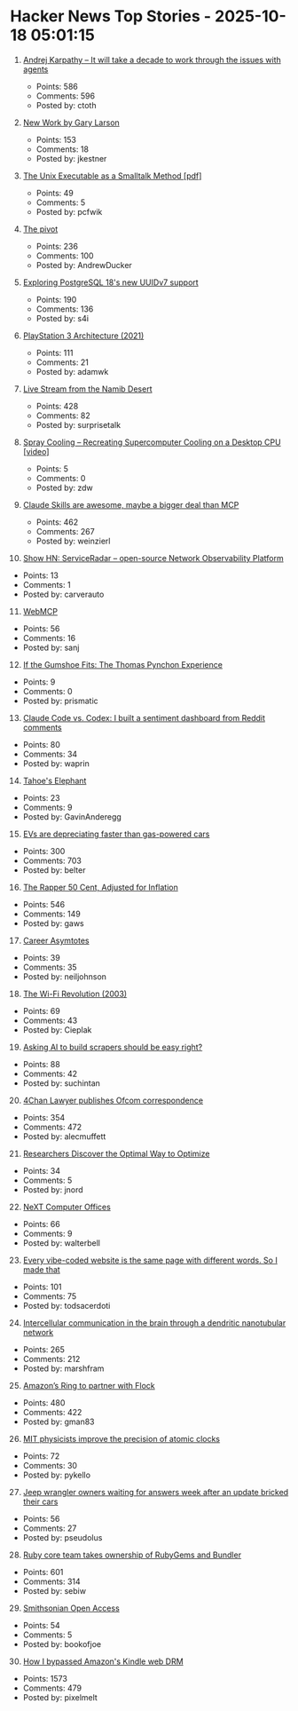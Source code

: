 # Hacker News Top Stories - 2025-10-18 05:01:15

1. [Andrej Karpathy – It will take a decade to work through the issues with agents](https://www.dwarkesh.com/p/andrej-karpathy)
   - Points: 586
   - Comments: 596
   - Posted by: ctoth

2. [New Work by Gary Larson](https://www.thefarside.com/new-stuff)
   - Points: 153
   - Comments: 18
   - Posted by: jkestner

3. [The Unix Executable as a Smalltalk Method [pdf]](https://programmingmadecomplicated.wordpress.com/wp-content/uploads/2025/10/onward25-jakubovic.pdf)
   - Points: 49
   - Comments: 5
   - Posted by: pcfwik

4. [The pivot](https://www.antipope.org/charlie/blog-static/2025/10/the-pivot-1.html)
   - Points: 236
   - Comments: 100
   - Posted by: AndrewDucker

5. [Exploring PostgreSQL 18's new UUIDv7 support](https://aiven.io/blog/exploring-postgresql-18-new-uuidv7-support)
   - Points: 190
   - Comments: 136
   - Posted by: s4i

6. [PlayStation 3 Architecture (2021)](https://www.copetti.org/writings/consoles/playstation-3)
   - Points: 111
   - Comments: 21
   - Posted by: adamwk

7. [Live Stream from the Namib Desert](https://bookofjoe2.blogspot.com/2025/10/live-stream-from-namib-desert.html)
   - Points: 428
   - Comments: 82
   - Posted by: surprisetalk

8. [Spray Cooling – Recreating Supercomputer Cooling on a Desktop CPU [video]](https://www.youtube.com/watch?v=yEBSuk20gvc)
   - Points: 5
   - Comments: 0
   - Posted by: zdw

9. [Claude Skills are awesome, maybe a bigger deal than MCP](https://simonwillison.net/2025/Oct/16/claude-skills/)
   - Points: 462
   - Comments: 267
   - Posted by: weinzierl

10. [Show HN: ServiceRadar – open-source Network Observability Platform](https://github.com/carverauto/serviceradar)
   - Points: 13
   - Comments: 1
   - Posted by: carverauto

11. [WebMCP](https://github.com/jasonjmcghee/WebMCP)
   - Points: 56
   - Comments: 16
   - Posted by: sanj

12. [If the Gumshoe Fits: The Thomas Pynchon Experience](https://www.bookforum.com/print/3202/if-the-gumshoe-fits-62416)
   - Points: 9
   - Comments: 0
   - Posted by: prismatic

13. [Claude Code vs. Codex: I built a sentiment dashboard from Reddit comments](https://www.aiengineering.report/p/claude-code-vs-codex-sentiment-analysis-reddit)
   - Points: 80
   - Comments: 34
   - Posted by: waprin

14. [Tahoe's Elephant](https://eclecticlight.co/2025/10/12/last-week-on-my-mac-tahoes-elephant/)
   - Points: 23
   - Comments: 9
   - Posted by: GavinAnderegg

15. [EVs are depreciating faster than gas-powered cars](https://restofworld.org/2025/ev-depreciation-blusmart-collapse/)
   - Points: 300
   - Comments: 703
   - Posted by: belter

16. [The Rapper 50 Cent, Adjusted for Inflation](https://50centadjustedforinflation.com/)
   - Points: 546
   - Comments: 149
   - Posted by: gaws

17. [Career Asymtotes](https://molochinations.substack.com/p/career-asymptotes)
   - Points: 39
   - Comments: 35
   - Posted by: neiljohnson

18. [The Wi-Fi Revolution (2003)](https://www.wired.com/2003/05/wifirevolution/)
   - Points: 69
   - Comments: 43
   - Posted by: Cieplak

19. [Asking AI to build scrapers should be easy right?](https://www.skyvern.com/blog/asking-ai-to-build-scrapers-should-be-easy-right/)
   - Points: 88
   - Comments: 42
   - Posted by: suchintan

20. [4Chan Lawyer publishes Ofcom correspondence](https://alecmuffett.com/article/117792)
   - Points: 354
   - Comments: 472
   - Posted by: alecmuffett

21. [Researchers Discover the Optimal Way to Optimize](https://www.quantamagazine.org/researchers-discover-the-optimal-way-to-optimize-20251013/)
   - Points: 34
   - Comments: 5
   - Posted by: jnord

22. [NeXT Computer Offices](https://archive.org/details/NeXTComputerOffices)
   - Points: 66
   - Comments: 9
   - Posted by: walterbell

23. [Every vibe-coded website is the same page with different words. So I made that](https://vibe-coded.lol/)
   - Points: 101
   - Comments: 75
   - Posted by: todsacerdoti

24. [Intercellular communication in the brain through a dendritic nanotubular network](https://www.science.org/doi/10.1126/science.adr7403)
   - Points: 265
   - Comments: 212
   - Posted by: marshfram

25. [Amazon’s Ring to partner with Flock](https://techcrunch.com/2025/10/16/amazons-ring-to-partner-with-flock-a-network-of-ai-cameras-used-by-ice-feds-and-police/)
   - Points: 480
   - Comments: 422
   - Posted by: gman83

26. [MIT physicists improve the precision of atomic clocks](https://news.mit.edu/2025/mit-physicists-improve-atomic-clocks-precision-1008)
   - Points: 72
   - Comments: 30
   - Posted by: pykello

27. [Jeep wrangler owners waiting for answers week after an update bricked their cars](https://www.thedrive.com/news/jeep-wrangler-4xe-owners-still-waiting-for-answers-a-week-after-an-update-bricked-their-cars)
   - Points: 56
   - Comments: 27
   - Posted by: pseudolus

28. [Ruby core team takes ownership of RubyGems and Bundler](https://www.ruby-lang.org/en/news/2025/10/17/rubygems-repository-transition/)
   - Points: 601
   - Comments: 314
   - Posted by: sebiw

29. [Smithsonian Open Access](https://www.si.edu/openaccess)
   - Points: 54
   - Comments: 5
   - Posted by: bookofjoe

30. [How I bypassed Amazon's Kindle web DRM](https://blog.pixelmelt.dev/kindle-web-drm/)
   - Points: 1573
   - Comments: 479
   - Posted by: pixelmelt

